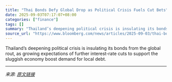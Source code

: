 ```yaml
---
title: "Thai Bonds Defy Global Drop as Political Crisis Fuels Cut Bets"
date: 2025-09-03T07:17:07+08:00
categories: ["finance"]
tags: []
summary: "Thailand’s deepening political crisis is insulating its bonds from the global rout, as growing expectations of further interest-rate cuts to support the sluggish economy boost demand for local debt."
source_url: "https://www.bloomberg.com/news/articles/2025-09-03/thai-bonds-defy-global-drop-as-political-crisis-fuels-rate-bets"
---
```


Thailand’s deepening political crisis is insulating its bonds from the global rout, as growing expectations of further interest-rate cuts to support the sluggish economy boost demand for local debt.

---

*来源: [原文链接](https://www.bloomberg.com/news/articles/2025-09-03/thai-bonds-defy-global-drop-as-political-crisis-fuels-rate-bets)*
